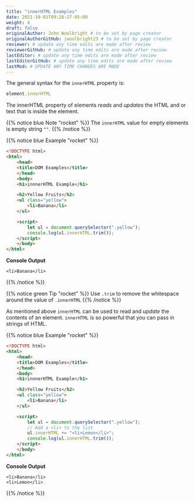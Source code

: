```yaml
---
title: "innerHTML Examples"
date: 2021-10-01T09:28:27-05:00
weight: 4
draft: false
originalAuthor: John Woolbright # to be set by page creator
originalAuthorGitHub: jwoolbright23 # to be set by page creator
reviewer: # update any time edits are made after review
reviewerGitHub: # update any time edits are made after review
lastEditor: # update any time edits are made after review
lastEditorGitHub: # update any time edits are made after review
lastMod: # UPDATE ANY TIME CHANGES ARE MADE
---
```


The general syntax for the `innerHTML` property is:

```javascript
element.innerHTML
```

The innerHTML property of elements *reads* and *updates* the HTML and or text that is
inside the element.

{{% notice blue Note "rocket" %}}
The `innerHTML` value for empty elements is empty string `""`.
{{% /notice %}}

{{% notice blue Example "rocket" %}}
```html
<!DOCTYPE html>
<html>
    <head>
    <title>DOM Examples</title>
    </head>
    <body>
    <h1>innnerHTML Example</h1>

    <h2>Yellow Fruits</h2>
    <ul class="yellow">
        <li>Banana</li>
    </ul>

    <script>
        let ul = document.querySelector(".yellow");
        console.log(ul.innerHTML.trim());
    </script>
    </body>
</html>
```

**Console Output**

```console
<li>Banana</li>
```
{{% /notice %}}

{{% notice green Tip "rocket" %}}
Use `.trim` to remove the whitespace around the value of `.innerHTML`
{{% /notice %}}

As mentioned above `innerHTML` can be used to read and *update* the contents of an element.
`innerHTML` is so powerful that you can pass in strings of HTML.

{{% notice blue Example "rocket" %}}
```html
<!DOCTYPE html>
<html>
    <head>
    <title>DOM Examples</title>
    </head>
    <body>
    <h1>innnerHTML Example</h1>

    <h2>Yellow Fruits</h2>
    <ul class="yellow">
        <li>Banana</li>
    </ul>

    <script>
        let ul = document.querySelector(".yellow");
        // Add a <li> to the list
        ul.innerHTML += "<li>Lemon</li>";
        console.log(ul.innerHTML.trim());
    </script>
    </body>
</html>
```

**Console Output**

```console
<li>Banana</li>
<li>Lemon</li>
```
{{% /notice %}}